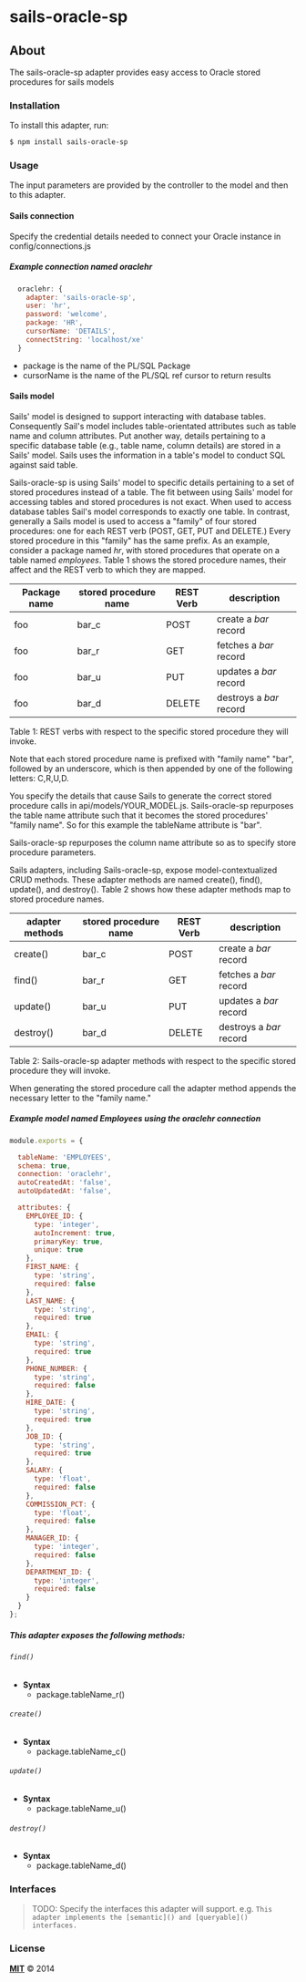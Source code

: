 # sails-oracle-sp

## About

The sails-oracle-sp adapter provides easy access to Oracle stored procedures for sails models

### Installation

To install this adapter, run:

```sh
$ npm install sails-oracle-sp
```

### Usage

The input parameters are provided by the controller to the model and then to this adapter.

#### Sails connection

Specify the credential details needed to connect your Oracle instance in config/connections.js

##### Example connection named oraclehr

```javascript
  oraclehr: {
    adapter: 'sails-oracle-sp',
    user: 'hr',
    password: 'welcome',
    package: 'HR',
    cursorName: 'DETAILS',
    connectString: 'localhost/xe'
  }
```

* package is the name of the PL/SQL Package
* cursorName is the name of the PL/SQL ref cursor to return results

#### Sails model

Sails' model is designed to support interacting with database tables. Consequently Sail's model includes table-orientated attributes such as table name and column attributes.  Put another way, details pertaining to a specific database table (e.g., table name, column details) are stored in a Sails' model.  Sails uses the information in a table's model to conduct SQL against said table.

Sails-oracle-sp is using Sails' model to specific details pertaining to a set of stored procedures instead of a table.  The fit between using Sails' model for accessing tables and stored procedures is not exact.  When used to access database tables Sail's model corresponds to exactly one table.  In contrast, generally a Sails model is used to access a "family" of four stored procedures: one for each REST verb (POST, GET, PUT and DELETE.)  Every stored procedure in this "family" has the same prefix.
As an example, consider a package named *hr*, with stored procedures that operate on a table named *employees*.  Table 1 shows the stored procedure names, their affect and the REST verb to which they are mapped.

Package name | stored procedure name|REST Verb|description
------------ | -------------|-------------|----------
foo | bar_c | POST| create a *bar* record
foo | bar_r | GET| fetches a *bar* record
foo | bar_u | PUT| updates a *bar* record
foo | bar_d | DELETE| destroys a *bar* record
Table 1: REST verbs with respect to the specific stored procedure they will invoke.

Note that each stored procedure name is prefixed with "family name" "bar", followed by an underscore, which is then appended by one of the following letters: C,R,U,D.

You specify the details that cause Sails to generate the correct stored procedure calls in api/models/YOUR_MODEL.js.  Sails-oracle-sp repurposes the table name attribute such that it becomes the stored procedures' "family name".  So for this example the tableName attribute is "bar".

Sails-oracle-sp repurposes the column name attribute so as to specify store procedure parameters.

Sails adapters, including Sails-oracle-sp, expose model-contextualized CRUD methods. These adapter methods are named create(), find(), update(), and destroy().  Table 2 shows how these adapter methods map to stored procedure names.

adapter methods | stored procedure name|REST Verb|description
------------ | -------------|-------------|----------
create() | bar_c | POST| create a *bar* record
find() | bar_r | GET| fetches a *bar* record
update() | bar_u | PUT| updates a *bar* record
destroy() | bar_d | DELETE| destroys a *bar* record
Table 2: Sails-oracle-sp adapter methods with respect to the specific stored procedure they will invoke.

When generating the stored procedure call the adapter method appends the necessary letter to the "family name."

##### Example model named Employees using the oraclehr connection

```javascript
module.exports = {

  tableName: 'EMPLOYEES',
  schema: true,
  connection: 'oraclehr',
  autoCreatedAt: 'false',
  autoUpdatedAt: 'false',

  attributes: {
    EMPLOYEE_ID: {
      type: 'integer',
      autoIncrement: true,
      primaryKey: true,
      unique: true
    },
    FIRST_NAME: {
      type: 'string',
      required: false
    },
    LAST_NAME: {
      type: 'string',
      required: true
    },
    EMAIL: {
      type: 'string',
      required: true
    },
    PHONE_NUMBER: {
      type: 'string',
      required: false
    },
    HIRE_DATE: {
      type: 'string',
      required: true
    },
    JOB_ID: {
      type: 'string',
      required: true
    },
    SALARY: {
      type: 'float',
      required: false
    },
    COMMISSION_PCT: {
      type: 'float',
      required: false
    },
    MANAGER_ID: {
      type: 'integer',
      required: false
    },
    DEPARTMENT_ID: {
      type: 'integer',
      required: false
    }
  }
};
```

##### This adapter exposes the following methods:

###### `find()`

+ **Syntax**
  + package.tableName_r()

###### `create()`

+ **Syntax**
  + package.tableName_c()

###### `update()`

+ **Syntax**
  + package.tableName_u()

###### `destroy()`

+ **Syntax**
  + package.tableName_d()

### Interfaces

>TODO:
>Specify the interfaces this adapter will support.
>e.g. `This adapter implements the [semantic]() and [queryable]() interfaces.`


### License

**[MIT](./LICENSE)**
&copy; 2014


